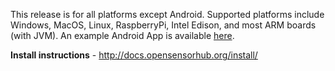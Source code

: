 This release is for all platforms except Android. Supported platforms include Windows, MacOS, Linux, RaspberryPi, Intel Edison, and most ARM boards (with JVM). An example Android App is available [here](https://github.com/opensensorhub/osh-android/releases/latest).

**Install instructions** - http://docs.opensensorhub.org/install/

